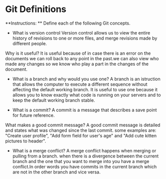 # Git Definitions

**Instructions: ** Define each of the following Git concepts.

* What is version control
Version control allows us to view the entire history of revisions to one or more files, and merge revisions made by different people.

Why is it useful?
It is useful because of in case there is an error on the documents we can roll back to any point in the past.we can also view who made any changes so we know who play a part in the changes of the document.

* What is a branch  and why would you use one?
A branch is an istruction that allows the computer to execute a different sequence without affecting the default working branch.
It is useful to use one because it allows you 
to know exactly what code is running on your servers and to keep the default working branch stable.

* What is a commit?
A commit is a message that describes a save point for future reference.

 What makes a good commit message?
 A good commit message is detailed and states what was changed since the last commit. some examples are: "Create user profile", "Add form field for user's age" and "Add cute kitten pictures to header".

* What is a merge conflict?
 A merge conflict happens when merging or pulling from a branch. when there is a divergence between the current branch and the one that you want to merge into you have  a merge conflict.In order words you have commits in the current branch which are not in the other branch and vice versa.
